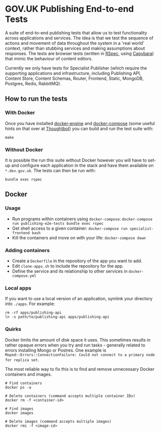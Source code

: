 # GOV.UK Publishing End-to-end Tests

A suite of end-to-end publishing tests that allow us to test functionality
across applications and services. The idea is that we test the sequence of
actions and movement of data throughout the system in a 'real world' context,
rather than stubbing services and making assumptions about responses. The tests
are browser tests (written in [RSpec](http://rspec.info/), using
[Capybara](https://github.com/teamcapybara/capybara)) that mimic the behaviour
of content editors.

Currently we only have tests for Specialist Publisher (which require the
supporting applications and infrastructure, including Publishing API,
Content Store, Content Schemas, Router, Frontend, Static, MongoDB, Postgres,
Redis, RabbitMQ).

## How to run the tests

### With Docker

Once you have installed [docker-engine][docker-engine] and
[docker-compose][docker-compose] (some useful hints on that over at
[Thoughtbot][install-docker]) you can build and run the test suite with:

```
make
```

### Without Docker

It is possible the run this suite without Docker however you will have to
set-up and configure each application in the stack and have them available
on `*.dev.gov.uk`. The tests can then be run with:

```
bundle exec rspec
```

## Docker

### Usage

- Run programs within containers using `docker-compose`:
  `docker-compose run publishing-e2e-tests bundle exec rspec`
- Get shell access to a given container: `docker-compose run specialist-frontend bash`
- Kill the containers and move on with your life: `docker-compose down`

### Adding containers

- Create a `Dockerfile` in the repository of the app you want to add.
- Edit `clone-apps.sh` to include the repository for the app.
- Define the service and its relationship to other services in
  `docker-compose.yml`

### Local apps

If you want to use a local version of an application, symlink your
directory into `./apps`. For example:
```
rm -rf apps/publishing-api
ln -s path/to/publishing-api apps/publishing-api
```

### Quirks

Docker limits the amount of disk space it uses. This sometimes results in
rather opaque errors when you try and run tasks - generally related to
errors installing Mongo or Postres. One example is
`Moped::Errors::ConnectionFailure: Could not connect to a primary node for
replica set`.

The most reliable way to fix this is to find and remove unnecessary Docker
containers and images.

```
# Find containers
docker ps -a

# Delete containers (command accepts multiple container IDs)
docker rm -f <container-id>

# Find images
docker images

# Delete images (command accepts multiple images)
docker rmi -f <image-id>
```



[docker-compose]: https://docs.docker.com/compose/
[docker-engine]: https://www.docker.com/products/docker-engine
[install-docker]: https://robots.thoughtbot.com/rails-on-docker
